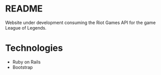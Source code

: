# README

Website under development consuming the Riot Games API for the game League of Legends.

# Technologies

* Ruby on Rails
* Bootstrap
